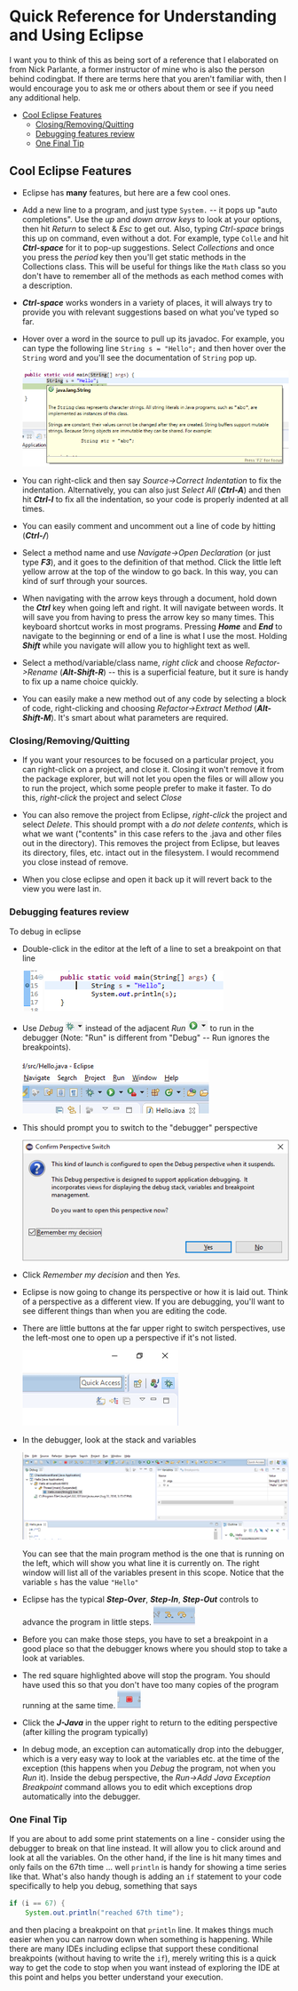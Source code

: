 # Quick Reference for Understanding and Using Eclipse

I want you to think of this as being sort of a reference that I elaborated on from Nick Parlante,
a former instructor of mine who is also the person behind codingbat.
If there are terms here that you aren't familiar with,
then I would encourage you to ask me or others about them or see if you need any additional help.

- [Cool Eclipse Features](#cool-eclipse-features)
    - [Closing/Removing/Quitting](#closingremovingquitting)
    - [Debugging features review](#debugging-features-review)
    - [One Final Tip](#one-final-tip)


## Cool Eclipse Features

- Eclipse has **many** features,
  but here are a few cool ones.

- Add a new line to a program,
  and just type ```System.``` --
  it pops up "auto completions".
  Use the *up* and *down arrow keys* to look at your options,
  then hit *Return* to select & *Esc* to get out.
  Also,
  typing *Ctrl-space* brings this up on command,
  even without a dot.
  For example,
  type ```Colle``` and hit ***Ctrl-space*** for it to pop-up suggestions.
  Select *Collections* and once you press the *period* key
  then you'll get static methods in the Collections class.
  This will be useful for things like the ```Math``` class
  so you don't have to remember all of the methods as each method comes with a description.

- ***Ctrl-space*** works wonders in a variety of places,
  it will always try to provide you with relevant suggestions based on what you've typed so far.

- Hover over a word in the source to pull up its javadoc.
  For example,
  you can type the following line ```String s = "Hello";```
  and then hover over the ```String``` word and you'll see the documentation of ```String``` pop up.

    ![Java documentation window in eclipse](eclipseloot/media/image1.png)

- You can right-click and then say *Source->Correct Indentation* to fix the indentation.
  Alternatively,
  you can also just *Select All* (***Ctrl-A***)
  and then hit ***Ctrl-I*** to fix all the indentation,
  so your code is properly indented at all times.

- You can easily comment and uncomment out a line of code by hitting
  (***Ctrl-/***)

- Select a method name and use *Navigate->Open Declaration*
  (or just type ***F3***),
  and it goes to the definition of that method.
  Click the little left yellow arrow at the top of the window to go back.
  In this way,
  you can kind of surf through your sources.

- When navigating with the arrow keys through a document,
  hold down the ***Ctrl*** key when going left and right.
  It will navigate between words.
  It will save you from having to press the arrow key so many times.
  This keyboard shortcut works in most programs.
  Pressing ***Home*** and ***End*** to navigate to the beginning or end of a line
  is what I use the most.
  Holding ***Shift*** while you navigate will allow you to highlight text as well.

- Select a method/variable/class name,
  *right click* and choose *Refactor->Rename*
  (***Alt-Shift-R***) -- this is a superficial feature,
  but it sure is handy to fix up a name choice quickly.

- You can easily make a new method out of any code by selecting a block of code,
  right-clicking and choosing *Refactor->Extract Method* (***Alt-Shift-M***).
It's smart about what parameters are required.

### Closing/Removing/Quitting

- If you want your resources to be focused on a particular project,
  you can right-click on a project,
  and close it.
  Closing it won't remove it from the package explorer,
  but will not let you open the files or will allow you to run the project,
  which some people prefer to make it faster.
  To do this,
  *right-click* the project and select *Close*

- You can also remove the project from Eclipse,
  *right-click* the project and select *Delete*.
  This should prompt with a *do not delete contents*,
  which is what we want
  ("contents" in this case refers to the .java and other files out in the directory).
  This removes the project from Eclipse,
  but leaves its directory, files, etc.
  intact out in the filesystem.
  I would recommend you close instead of remove.

- When you close eclipse and open it back up it will revert back to the view you were last in.

### Debugging features review

To debug in eclipse

- Double-click in the editor at the left of a line to set a breakpoint on that line

    ![eclipse with a breakpoint](eclipseloot/media/image2.png)

- Use *Debug* ![debug icon](eclipseloot/media/debug.PNG)
  instead of the adjacent *Run* ![run icon](eclipseloot/media/run.PNG)
  to run in the debugger
  (Note: "Run" is different from "Debug" --
  Run ignores the breakpoints).

    ![eclipse toolbar classic](eclipseloot/media/image3.png)

- This should prompt you to switch to the "debugger" perspective

    ![debug perspective switch confirmation](eclipseloot/media/image5.png)

- Click *Remember my decision* and then *Yes.*

- Eclipse is now going to change its perspective or how it is laid out.
  Think of a perspective as a different view.
  If you are debugging,
  you'll want to see different things than when you are editing the code.

- There are little buttons at the far upper right to switch perspectives,
  use the left-most one to open up a perspective if it's not listed.

    ![perspective icons in toolbar](eclipseloot/media/image6.png)

- In the debugger,
  look at the stack and variables

    ![eclipse in debugger mode](eclipseloot/media/image7.png)

    You can see that the main program method is the one that is running on the left,
    which will show you what line it is currently on.
    The right window will list all of the variables present in this scope.
    Notice that the variable ```s``` has the value ```"Hello"```

- Eclipse has the typical ***Step-Over***,
***Step-In***,
***Step-Out*** controls to advance the program in little steps.
    ![step controls](eclipseloot/media/image8.png)

- Before you can make those steps,
  you have to set a breakpoint in a good place
  so that the debugger knows where you should stop to take a look at variables.

- The red square highlighted above will stop the program.
  You should have used this
  so that you don't have too many copies of the program running at the same time.
  ![red square icon](eclipseloot/media/image9.png)

- Click the ***J-Java*** in the upper right to return to the editing perspective
  (after killing the program typically)

- In debug mode,
  an exception can automatically drop into the debugger,
  which is a very easy way to look at the variables etc.
  at the time of the exception
  (this happens when you *Debug* the program,
  not when you *Run* it).
  Inside the debug perspective,
  the *Run->Add Java Exception Breakpoint* command allows you to edit which exceptions drop automatically into the debugger.

### One Final Tip

If you are about to add some print statements on a line -
consider using the debugger to break on that line instead.
It will allow you to click around and look at all the variables.
On the other hand,
if the line is hit many times and only fails on the 67th time ...
well ```println``` is handy for showing a time series like that.
What's also handy though
is adding an ```if``` statement to your code specifically to help you debug,
something that says

```java
if (i == 67) {
    System.out.println("reached 67th time");
```

and then placing a breakpoint on that ```println``` line.
It makes things much easier
when you can narrow down when something is happening.
While there are many IDEs including eclipse that support these conditional breakpoints
(without having to write the ```if```),
merely writing this is a quick way to get the code to stop when you want
instead of exploring the IDE at this point
and helps you better understand your execution.
